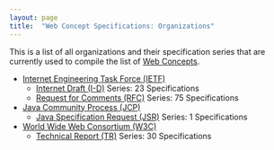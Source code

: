 ```yaml
---
layout: page
title:  "Web Concept Specifications: Organizations"
---
```


This is a list of all organizations and their specification series that are currently used to compile the list of [Web Concepts](../concepts).

* [Internet Engineering Task Force (IETF)](IETF)
  * [Internet Draft (I-D)](IETF/I-D) Series: 23 Specifications
  * [Request for Comments (RFC)](IETF/RFC) Series: 75 Specifications
* [Java Community Process (JCP)](JCP)
  * [Java Specification Request (JSR)](JCP/JSR) Series: 1 Specifications
* [World Wide Web Consortium (W3C)](W3C)
  * [Technical Report (TR)](W3C/TR) Series: 30 Specifications
